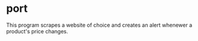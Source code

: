 # port
This program scrapes a website of choice and creates an alert whenewer a product's price changes.
